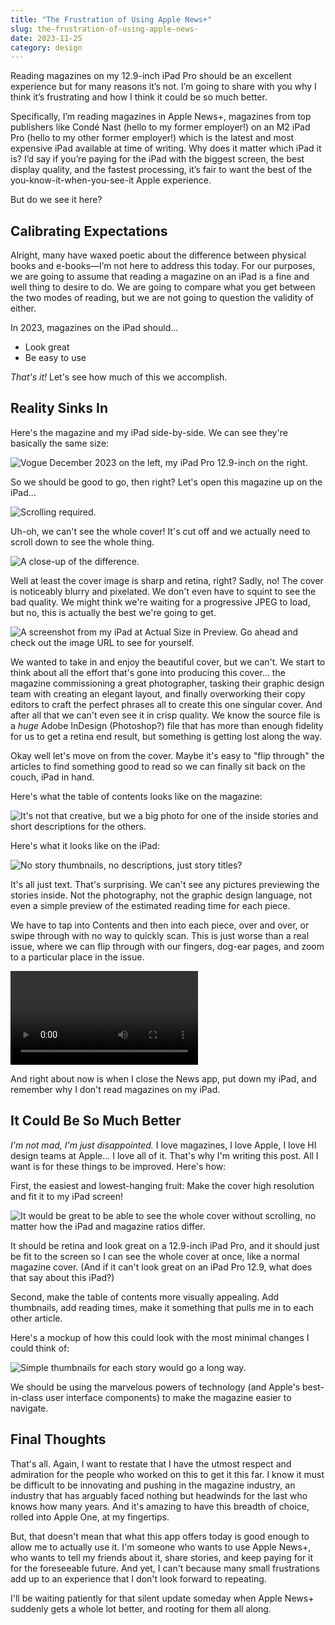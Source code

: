 ```yaml
---
title: "The Frustration of Using Apple News+"
slug: the-frustration-of-using-apple-news-
date: 2023-11-25
category: design
---
```


Reading magazines on my 12.9-inch iPad Pro should be an excellent experience but for many reasons it’s not. I’m going to share with you why I think it’s frustrating and how I think it could be so much better.

Specifically, I’m reading magazines in Apple News+, magazines from top publishers like Condé Nast (hello to my former employer!) on an M2 iPad Pro (hello to my other former employer!) which is the latest and most expensive iPad available at time of writing. Why does it matter which iPad it is? I’d say if you’re paying for the iPad with the biggest screen, the best display quality, and the fastest processing, it’s fair to want the best of the you-know-it-when-you-see-it Apple experience.

But do we see it here?

## Calibrating Expectations

Alright, many have waxed poetic about the difference between physical books and e-books—I’m not here to address this today. For our purposes, we are going to assume that reading a magazine on an iPad is a fine and well thing to desire to do. We are going to compare what you get between the two modes of reading, but we are not going to question the validity of either.

In 2023, magazines on the iPad should...

- Look great
- Be easy to use

*That's it!* Let's see how much of this we accomplish. 

## Reality Sinks In

Here's the magazine and my iPad side-by-side. We can see they're basically the same size:

![Vogue December 2023 on the left, my iPad Pro 12.9-inch on the right.](http://assets.sahandnayebaziz.org/the-frustration-of-apple-news-plus/side-by-side-off-2.jpg)

So we should be good to go, then right?  Let's open this magazine up on the iPad...

![Scrolling required.](http://assets.sahandnayebaziz.org/the-frustration-of-apple-news-plus/side-by-side-on.jpg)

Uh-oh, we can't see the whole cover! It's cut off and we actually need to scroll down to see the whole thing.

![A close-up of the difference.](http://assets.sahandnayebaziz.org/the-frustration-of-apple-news-plus/bottom-cut-off.jpg)

Well at least the cover image is sharp and retina, right? Sadly, no! The cover is noticeably blurry and pixelated. We don't even have to squint to see the bad quality. We might think we're waiting for a progressive JPEG to load, but no, this is actually the best we're going to get.

![A screenshot from my iPad at Actual Size in Preview. Go ahead and check out the image URL to see for yourself.](https://assets.sahandnayebaziz.org/the-frustration-of-apple-news-plus/Screenshot%202023-11-25%20at%203.05.07%E2%80%AFPM.png)

We wanted to take in and enjoy the beautiful cover, but we can't. We start to think about all the effort that's gone into producing this cover... the magazine commissioning a great photographer, tasking their graphic design team with creating an elegant layout, and finally overworking their copy editors to craft the perfect phrases all to create this one singular cover. And after all that we can't even see it in crisp quality. We know the source file is a *huge* Adobe InDesign (Photoshop?) file that has more than enough fidelity for us to get a retina end result, but something is getting lost along the way.

Okay well let's move on from the cover. Maybe it's easy to "flip through" the articles to find something good to read so we can finally sit back on the couch, iPad in hand.

Here's what the table of contents looks like on the magazine:

![It's not that creative, but we a big photo for one of the inside stories and short descriptions for the others.](https://assets.sahandnayebaziz.org/the-frustration-of-apple-news-plus/magazine-TOC.jpg)

Here's what it looks like on the iPad:

![No story thumbnails, no descriptions, just story titles?](https://assets.sahandnayebaziz.org/the-frustration-of-apple-news-plus/ipad-TOC-2.jpg)

It's all just text. That's surprising. We can't see any pictures previewing the stories inside. Not the photography, not the graphic design language, not even a simple preview of the estimated reading time for each piece. 

We have to tap into Contents and then into each piece, over and over, or swipe through with no way to quickly scan. This is just worse than a real issue, where we can flip through with our fingers, dog-ear pages, and zoom to a particular place in the issue.

<video controls playsinline>
<source src="https://stream.mux.com/01GKbpfMacXjlfruCIKYdLr02BnEqBp7joP5NgP1kEtAI.m3u8" type="video/mp4" />
</video>

And right about now is when I close the News app, put down my iPad, and remember why I don't read magazines on my iPad.

## It Could Be So Much Better

*I'm not mad, I'm just disappointed.* I love magazines, I love Apple, I love HI design teams at Apple... I love all of it. That's why I'm writing this post. All I want is for these things to be improved. Here's how:


First, the easiest and lowest-hanging fruit: Make the cover high resolution and fit it to my iPad screen!

![It would be great to be able to see the whole cover without scrolling, no matter how the iPad and magazine ratios differ.](https://assets.sahandnayebaziz.org/the-frustration-of-apple-news-plus/make-the-cover-fit.jpg)

It should be retina and look great on a 12.9-inch iPad Pro, and it should just be fit to the screen so I can see the whole cover at once, like a normal magazine cover. (And if it can't look great on an iPad Pro 12.9, what does that say about this iPad?)

Second, make the table of contents more visually appealing. Add thumbnails, add reading times, make it something that pulls me in to each other article.

Here's a mockup of how this could look with the most minimal changes I could think of:

![Simple thumbnails for each story would go a long way.](https://assets.sahandnayebaziz.org/the-frustration-of-apple-news-plus/make-the-toc-good.jpg)

We should be using the marvelous powers of technology (and Apple's best-in-class user interface components) to make the magazine easier to navigate.

## Final Thoughts

That's all. Again, I want to restate that I have the utmost respect and admiration for the people who worked on this to get it this far. I know it must be difficult to be innovating and pushing in the magazine industry, an industry that has arguably faced nothing but headwinds for the last who knows how many years. And it's amazing to have this breadth of choice, rolled into Apple One, at my fingertips.

But, that doesn't mean that what this app offers today is good enough to allow me to actually use it. I'm someone who wants to use Apple News+, who wants to tell my friends about it, share stories, and keep paying for it for the foreseeable future. And yet, I can't because many small frustrations add up to an experience that I don't look forward to repeating.

I'll be waiting patiently for that silent update someday when Apple News+ suddenly gets a whole lot better, and rooting for them all along.
